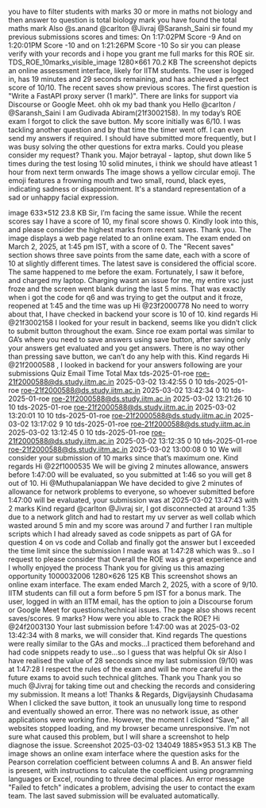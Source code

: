 you have to filter students with marks 30 or more in maths not biology and then answer to question is total biology mark you have found the total maths mark
Also @s.anand @carlton @Jivraj @Saransh_Saini sir found my previous submissions scores and times: On 1:17:02PM Score -9 And on 1:20:01PM Score -10 and on 1:21:26PM Score -10 So sir you can please verify with your records and i hope you grant me full marks for this ROE sir. TDS_ROE_10marks_visible_image 1280×661 70.2 KB
The screenshot depicts an online assessment interface, likely for IITM students. The user is logged in, has 19 minutes and 29 seconds remaining, and has achieved a perfect score of 10/10.  The recent saves show previous scores. The first question is "Write a FastAPI proxy server (1 mark)".  There are links for support via Discourse or Google Meet.
ohh ok my bad thank you
Hello @carlton / @Saransh_Saini I  am Gudivada Abiram(21f3002158). In my today’s ROE exam I forgot to click the save button. My score initially was 6/10. I was tackling another question and by that time the timer went off. I can even send my answers if required. I should have submitted more frequently, but I was busy solving the other questions for extra marks. Could you please consider my request? Thank you.
Major betrayal - laptop, shut down like 5 times during the test losing 10 solid minutes, i think we should have atleast 1 hour from next term onwards
The image shows a yellow circular emoji. The emoji features a frowning mouth and two small, round, black eyes, indicating sadness or disappointment. It's a standard representation of a sad or unhappy facial expression.

image 633×512 23.8 KB Sir, I’m facing the same issue. While the recent scores say I have a score of 10, my final score shows 0. Kindly look into this, and please consider the highest marks from recent saves. Thank you.
The image displays a web page related to an online exam. The exam ended on March 2, 2025, at 1:45 pm IST, with a score of 0. The "Recent saves" section shows three save points from the same date, each with a score of 10 at slightly different times. The latest save is considered the official score.
The same happened to me before the exam. Fortunately, I saw it before, and charged my laptop.
Charging wasnt an issue for me, my entire vsc just froze and the screen went blank during the last 5 mins. That was exactly when i got the code for q6 and was trying to get the output and it froze, reopened at 1:45 and the time was up
Hi @23f2000778 No need to worry about that, I have checked in backend your score is 10 of 10. kind regards
Hi @21f3002158 I looked for your result in backend, seems like you didn’t click to submit button throughout the exam. Since roe exam portal was similar to GA’s where you need to save answers using save button, after saving only your answers get evaluated and you get answers. There is no way other than pressing save button, we can’t do any help with this. Kind regards
Hi @21f2000588 , I looked in backend for your answers following are your submissions Quiz Email Time Total Max tds-2025-01-roe roe-21f2000588@ds.study.iitm.ac.in 2025-03-02 13:42:55 0 10 tds-2025-01-roe roe-21f2000588@ds.study.iitm.ac.in 2025-03-02 13:42:34 0 10 tds-2025-01-roe roe-21f2000588@ds.study.iitm.ac.in 2025-03-02 13:21:26 10 10 tds-2025-01-roe roe-21f2000588@ds.study.iitm.ac.in 2025-03-02 13:20:01 10 10 tds-2025-01-roe roe-21f2000588@ds.study.iitm.ac.in 2025-03-02 13:17:02 9 10 tds-2025-01-roe roe-21f2000588@ds.study.iitm.ac.in 2025-03-02 13:12:45 0 10 tds-2025-01-roe roe-21f2000588@ds.study.iitm.ac.in 2025-03-02 13:12:35 0 10 tds-2025-01-roe roe-21f2000588@ds.study.iitm.ac.in 2025-03-02 13:00:08 0 10 We will consider your submission of 10 marks since that’s maximum one. Kind regards
Hi @22f1000535 We will be giving 2 minutes allowance, answers before 1:47:00 will be evaluated, so you submitted at 1:46 so you will get 8 out of 10.
Hi @Muthupalaniappan We have decided to give 2 minutes of allowance for network problems to everyone, so whoever submitted before 1:47:00 will be evaluated, your submission was at 2025-03-02 13:47:43 with 2 marks Kind regard
@carlton @Jivraj sir,  I got disconnected at around 1:35 due to a network glitch and had to restart my uv server as well collab which wasted around 5 min and my score was around 7 and further I ran multiple scripts which I had already saved as code snippets as part of GA for question 4 on vs code and Collab and  finally got the answer but I exceeded the time limit since the submission I made was at 1:47:28 which was 9…so I request to please consider that Overall the ROE was a great experience and I wholly enjoyed the process Thank you for giving us this amazing opportunity 1000032006 1280×626 125 KB
This screenshot shows an online exam interface. The exam ended March 2, 2025, with a score of 9/10. IITM students can fill out a form before 5 pm IST for a bonus mark. The user, logged in with an IITM email, has the option to join a Discourse forum or Google Meet for questions/technical issues. The page also shows recent saves/scores.
9 marks? How were you able to crack the ROE?
Hi @24f2003130 Your last submission before 1:47:00 was at 2025-03-02 13:42:34 with	8 marks, we will consider that. Kind regards
The questions were really similar to the GAs and mocks…I practiced them beforehand and had code snippets ready to use…so I guess that was helpful
Ok sir Also I have realised the value of 28 seconds since my last submission (9/10) was at 1:47:28 I respect the rules of the exam and will be more careful in the future exams to avoid such technical glitches. Thank you
Thank you so much @Jivraj for taking time out and checking the records and considering my submission. It means a lot! Thanks & Regards, Digvijaysinh Chudasama
When I clicked the save button, it took an unusually long time to respond and eventually showed an error. There was no network issue, as other applications were working fine. However, the moment I clicked “Save,” all websites stopped loading, and my browser became unresponsive. I’m not sure what caused this problem, but I will share a screenshot to help diagnose the issue. Screenshot 2025-03-02 134049 1885×953 51.3 KB
The image shows an online exam interface where the question asks for the Pearson correlation coefficient between columns A and B. An answer field is present, with instructions to calculate the coefficient using programming languages or Excel, rounding to three decimal places. An error message "Failed to fetch" indicates a problem, advising the user to contact the exam team. The last saved submission will be evaluated automatically.
